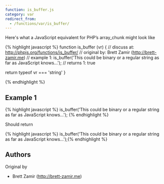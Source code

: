 ```yaml
---
function: is_buffer.js
category: var
redirect_from:
  - /functions/var/is_buffer/
---
```


<!-- WARNING! This file is auto generated by `npm run web:inject`, do not edit by hand -->

Here's what a JavaScript equivalent for PHP’s array_chunk might look like

{% highlight javascript %}
function is_buffer (vr) {
  //  discuss at: http://phpjs.org/functions/is_buffer/
  // original by: Brett Zamir (http://brett-zamir.me)
  //   example 1: is_buffer('This could be binary or a regular string as far as JavaScript knows...');
  //   returns 1: true

  return typeof vr === 'string'
}

{% endhighlight %}

## Example 1

{% highlight javascript %}
is_buffer('This could be binary or a regular string as far as JavaScript knows...');
{% endhighlight %}

Should return

{% highlight javascript %}
is_buffer('This could be binary or a regular string as far as JavaScript knows...');{% endhighlight %}


## Authors


Original by

- Brett Zamir (http://brett-zamir.me)

